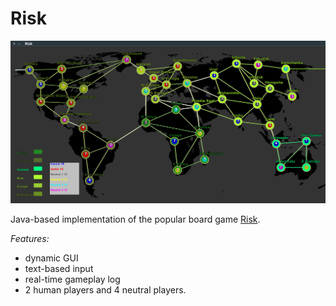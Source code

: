 # Risk
	
![Risk](Risk.png)

Java-based implementation of the popular board game [Risk](https://en.wikipedia.org/wiki/Risk_(game)).

*Features:*

* dynamic GUI
* text-based input
* real-time gameplay log
* 2 human players and 4 neutral players.